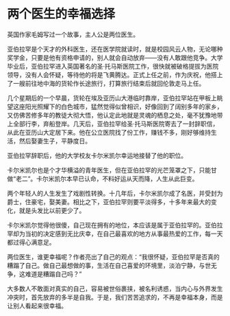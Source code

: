 # 两个医生的幸福选择

英国作家毛姆写过一个故事，主人公是两位医生。 

亚伯拉罕是个天才的外科医生，还在医学院就读时，就是校园风云人物，无论哪种奖学金，只要是他有资格申请的，别人就会自动放弃——没有人敢跟他竞争。大学毕业后，亚伯拉罕进入英国著名的圣·托马斯医院工作，很快就被破格提拔为医院领导，没有人会怀疑，等待他的将是飞黄腾达。正式上任之前，作为庆祝，他搭上了一艘前往地中海的货轮作长途旅行，打算旅行结束后就回伦敦走马上任。 

几个星期后的一个早晨，货轮在埃及亚历山大港临时靠岸，亚伯拉罕站在甲板上眺望这座阳光照耀下的白色城市，猛然觉得似曾相识，好像回到了阔别多年的家乡，又仿佛苦修多年的教徒大彻大悟，他认定此地就是灵魂的栖息之处，毫不犹豫地带上全部行李，弃船登岸。几天后，亚伯拉罕给圣·托马斯医院寄去了一封辞职信，从此在亚历山大定居下来。他在公立医院找了份工作，赚钱不多，刚好够维持生活，然后娶妻生子，平静度日。 

亚伯拉罕辞职后，他的大学校友卡尔米凯尔幸运地接替了他的职位。 

卡尔米凯尔也是个才华横溢的青年医生，但在亚伯拉罕的光芒笼罩之下，只能甘做“老二”。卡尔米凯尔本早已认命，不料好运从天而降，人生从此巨变。 

两个年轻人的人生发生了戏剧性转换。十几年后，卡尔米凯尔成了名医，并受封为爵士，住豪宅，娶美妻。相比之下，亚伯拉罕则要平淡得多，十多年来最大的变化，就是头发比以前更少了。 

卡尔米凯尔觉得他很傻，自己现在拥有的地位，本应该是属于亚伯拉罕的。亚伯拉罕却为当初的决定感到无比庆幸，在自己最喜欢的地方从事最热爱的工作，每一天都过得心满意足。 

两位医生，谁更幸福呢？作者亮出了自己的观点：“我很怀疑，亚伯拉罕是否真的糟蹋了自己。做自己最想做的事，生活在自己喜爱的环境里，淡泊宁静，与世无争，这难道是糟蹋自己吗？” 

大多数人不敢面对真实的自己，容易被世俗裹挟，被名利诱惑，当内心与外界发生冲突时，首先放弃的多半是自我。于是，我们苦苦追求的，不再是幸福本身，而是让别人看起来很幸福。